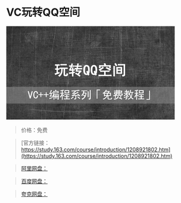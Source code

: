 # VC玩转QQ空间

![img](../../../assets/study163/free/a7ac044b020d418a979498e450a04a12.jpg)

> 价格：免费

> [官方链接：https://study.163.com/course/introduction/1208921802.htm](https://study.163.com/course/introduction/1208921802.htm)

> [阿里网盘：]()

> [百度网盘：]()

> [夸克网盘：]()
